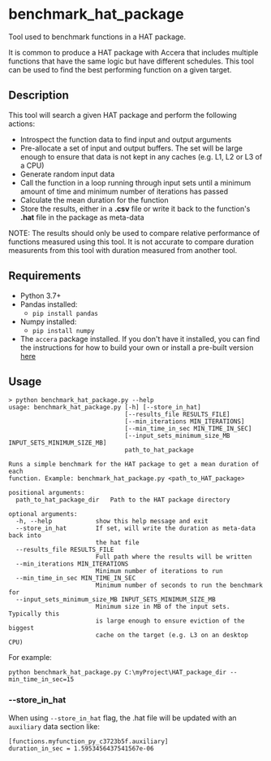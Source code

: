 # benchmark_hat_package
Tool used to benchmark functions in a HAT package.

It is common to produce a HAT package with Accera that includes multiple functions that have the same logic but have different schedules. This tool can be used to find the best performing function on a given target.

## Description
This tool will search a given HAT package and perform the following actions:
- Introspect the function data to find input and output arguments
- Pre-allocate a set of input and output buffers. The set will be large enough to ensure that data is not kept in any caches (e.g. L1, L2 or L3 of a CPU)
- Generate random input data
- Call the function in a loop running through input sets until a minimum amount of time and minimum number of iterations has passed
- Calculate the mean duration for the function
- Store the results, either in a __.csv__ file or write it back to the function's __.hat__ file in the package as meta-data

NOTE: The results should only be used to compare relative performance of functions measured using this tool. It is not accurate to compare duration measurents from this tool with duration measured from another tool.

## Requirements
- Python 3.7+
- Pandas installed:
    - `pip install pandas`
- Numpy installed:
    - `pip install numpy`
- The `accera` package installed. If you don't have it installed, you can find the instructions for how to build your own or install a pre-built version [here](../../docs/Install/README.md)

## Usage
```
> python benchmark_hat_package.py --help
usage: benchmark_hat_package.py [-h] [--store_in_hat]
                                [--results_file RESULTS_FILE]
                                [--min_iterations MIN_ITERATIONS]
                                [--min_time_in_sec MIN_TIME_IN_SEC]
                                [--input_sets_minimum_size_MB INPUT_SETS_MINIMUM_SIZE_MB]
                                path_to_hat_package

Runs a simple benchmark for the HAT package to get a mean duration of each
function. Example: benchmark_hat_package.py <path_to_HAT_package>

positional arguments:
  path_to_hat_package_dir   Path to the HAT package directory

optional arguments:
  -h, --help            show this help message and exit
  --store_in_hat        If set, will write the duration as meta-data back into
                        the hat file
  --results_file RESULTS_FILE
                        Full path where the results will be written
  --min_iterations MIN_ITERATIONS
                        Minimum number of iterations to run
  --min_time_in_sec MIN_TIME_IN_SEC
                        Minimum number of seconds to run the benchmark for
  --input_sets_minimum_size_MB INPUT_SETS_MINIMUM_SIZE_MB
                        Minimum size in MB of the input sets. Typically this
                        is large enough to ensure eviction of the biggest
                        cache on the target (e.g. L3 on an desktop CPU)
```

For example:
```
python benchmark_hat_package.py C:\myProject\HAT_package_dir --min_time_in_sec=15
```

### --store_in_hat
When using `--store_in_hat` flag, the .hat file will be updated with an `auxiliary` data section like:
```
[functions.myfunction_py_c3723b5f.auxiliary]
duration_in_sec = 1.5953456437541567e-06
```
